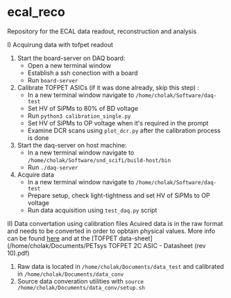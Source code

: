 # ecal_reco
Repository for the ECAL data readout, reconstruction and analysis


I)  Acquirung data with tofpet readout
  1. Start the board-server on DAQ board: 
     * Open a new terminal window
     * Establish a ssh conection with a board
     * Run ```board-server```
  2. Calibrate TOFPET ASICs (if it was done already, skip this step) :
     * In a new terminal window navigate to ```/home/cholak/Software/daq-test```
     * Set HV of SiPMs to 80% of BD voltage
     * Run ```python3 calibration_single.py```
     * Set HV of SiPMs to OP voltage when it's required in the prompt
     * Examine DCR scans using ```plot_dcr.py``` after the calibration process is done
  3. Start the daq-server on host machine: 
     * In a new terminal window navigate to ```/home/cholak/Software/snd_scifi/build-host/bin```
     * Run ```./daq-server ```
  4. Acquire data
     * In a new terminal window navigate to ```/home/cholak/Software/daq-test```
     * Prepare setup, check light-tightness and set HV of SiPMs to OP voltage
     * Run data acquisition using ```test_daq.py``` script

II) Data convertation using calibration files
Acuired data is in the raw format and needs to be converted in order to opbtain physical values. More info can be found [here](https://gitlab.cern.ch/snd-scifi/software/-/wikis/Raw-data-format) and at the [TOFPET data-sheet](/home/cholak/Documents/PETsys TOFPET 2C ASIC - Datasheet (rev 10).pdf)

  1. Raw data is located in ```/home/cholak/Documents/data_test``` and calibrated in ```/home/cholak/Documents/data_conv```
  2. Source data converation utilities with ```source /home/cholak/Documents/data_conv/setup.sh```
